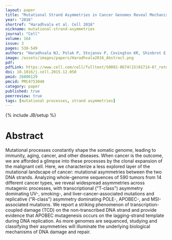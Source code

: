 ```yaml
---
layout: paper
title: "Mutational Strand Asymmetries in Cancer Genomes Reveal Mechanisms of DNA Damage and Repair"
year: "2016"
shortref: "Haradhvala et al. Cell 2016"
nickname: mutational-strand-asymmetries
journal: "Cell"
volume: 164
issue: 3
pages: 538-549
authors: "Haradhvala NJ, Polak P, Stojanov P, Covington KR, Shinbrot E, Hess JM, Rheinbay E, Kim J, Maruvka YE, Braunstein LZ, Kamburov A, Hanawalt PC, Wheeler DA, Koren A, Lawrence MS, Getz G"
image: /assets/images/papers/Haradhvala2016_Abstract.png
pdf:
pdfLink: https://www.cell.com/cell/fulltext/S0092-8674(15)01714-6?_returnURL=https%3A%2F%2Flinkinghub.elsevier.com%2Fretrieve%2Fpii%2FS0092867415017146%3Fshowall%3Dtrue
doi: 10.1016/j.cell.2015.12.050
pmid: 26806129
pmcid: PMC4753048
category: paper
published: true
peerreview: true
tags: [mutational processes, strand asymmetries]
---
```

{% include JB/setup %}

# Abstract

Mutational processes constantly shape the somatic genome, leading to immunity, aging, cancer, and other diseases. When cancer is the outcome, we are afforded a glimpse into these processes by the clonal expansion of the malignant cell. Here, we characterize a less explored layer of the mutational landscape of cancer: mutational asymmetries between the two DNA strands. Analyzing whole-genome sequences of 590 tumors from 14 different cancer types, we reveal widespread asymmetries across mutagenic processes, with transcriptional ("T-class") asymmetry dominating UV-, smoking-, and liver-cancer-associated mutations and replicative ("R-class") asymmetry dominating POLE-, APOBEC-, and MSI-associated mutations. We report a striking phenomenon of transcription-coupled damage (TCD) on the non-transcribed DNA strand and provide evidence that APOBEC mutagenesis occurs on the lagging-strand template during DNA replication. As more genomes are sequenced, studying and classifying their asymmetries will illuminate the underlying biological mechanisms of DNA damage and repair.

